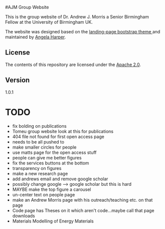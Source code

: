 #AJM Group Website 

This is the group website of Dr. Andrew J. Morris a Senior Birmingham Fellow at the University of Birmingham UK.

The website was designed based on the [landing-page bootstrap theme ](http://startbootstrap.com/templates/landing-page/) and maintained by [Angela Harper](http://harpaf13.github.io).

## License
The contents of this repository are licensed under the [Apache
2.0](http://www.apache.org/licenses/LICENSE-2.0.html).

## Version
1.0.1


# TODO
- fix bolding on publications
- Tomeu group website look at this for publications
- 404 file not found for first open access page
- needs to be all pushed to 
- make smaller circles for people
- use matts page for the open access stuff
- people can give me better figures
- fix the services buttons at the bottom
- transparency on figures
- make a new research page
- add andrews email and remove google scholar
- possibly change google --> google scholar but this is hard
- MAYBE make the top figure a carousel
- un-center text on people page
- make an Andrew Morris page with his outreach/teaching etc. on that page
- Code page has Theses on it which aren't code...maybe call that page downloads
- Materials Modelling of Energy Materials
